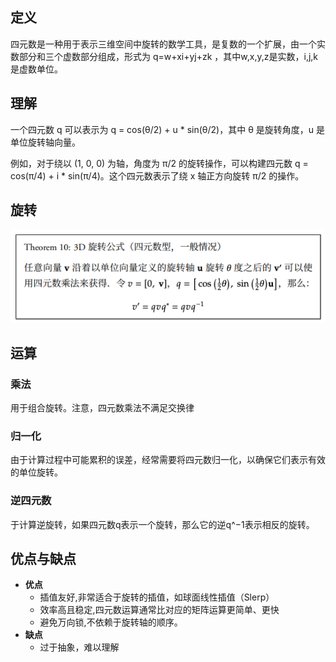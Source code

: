 ## 定义
四元数是一种用于表示三维空间中旋转的数学工具，是复数的一个扩展，由一个实数部分和三个虚数部分组成，形式为 q=w+xi+yj+zk ，其中w,x,y,z是实数，i,j,k是虚数单位。

## 理解
一个四元数 q 可以表示为 q = cos(θ/2) + u * sin(θ/2)，其中 θ 是旋转角度，u 是单位旋转轴向量。

例如，对于绕以 (1, 0, 0) 为轴，角度为 π/2 的旋转操作，可以构建四元数 q = cos(π/4) + i * sin(π/4)。这个四元数表示了绕 x 轴正方向旋转 π/2 的操作。

## 旋转
![alt text](./resouce/image.png)

## 运算

### 乘法
用于组合旋转。注意，四元数乘法不满足交换律

### 归一化
由于计算过程中可能累积的误差，经常需要将四元数归一化，以确保它们表示有效的单位旋转。

### 逆四元数
于计算逆旋转，如果四元数q表示一个旋转，那么它的逆q^−1表示相反的旋转。

## 优点与缺点
* <b>优点</b>
    * 插值友好,非常适合于旋转的插值，如球面线性插值（Slerp）
    * 效率高且稳定,四元数运算通常比对应的矩阵运算更简单、更快
    * 避免万向锁,不依赖于旋转轴的顺序。
* <b>缺点</b>
    * 过于抽象，难以理解

